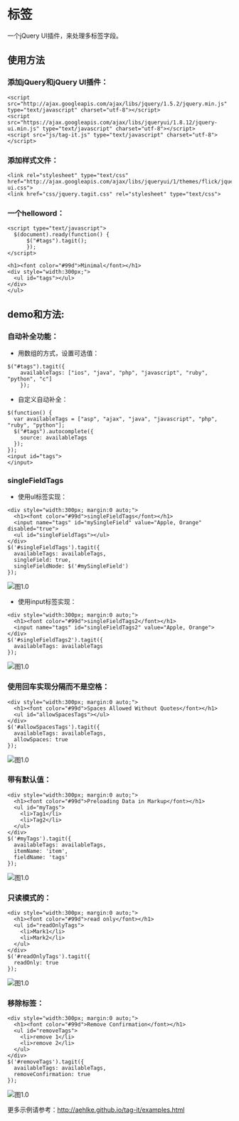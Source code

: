 # 标签

一个jQuery UI插件，来处理多标签字段。

## 使用方法

### 添加jQuery和jQuery UI插件：

```
<script src="http://ajax.googleapis.com/ajax/libs/jquery/1.5.2/jquery.min.js" type="text/javascript" charset="utf-8"></script>
<script src="https://ajax.googleapis.com/ajax/libs/jqueryui/1.8.12/jquery-ui.min.js" type="text/javascript" charset="utf-8"></script>
<script src="js/tag-it.js" type="text/javascript" charset="utf-8"></script>
```

### 添加样式文件：

```
<link rel="stylesheet" type="text/css" href="http://ajax.googleapis.com/ajax/libs/jqueryui/1/themes/flick/jquery-ui.css">
<link href="css/jquery.tagit.css" rel="stylesheet" type="text/css">
```

### 一个helloword：

```
<script type="text/javascript">
  $(document).ready(function() {
      $("#tags").tagit();
      });
</script>

<h1><font color="#99d">Minimal</font></h1>
<div style="width:300px;">
  <ul id="tags"></ul>
</div>
</ul>
```

## demo和方法:

### 自动补全功能：

- 用数组的方式，设置可选值：
```
$("#tags").tagit({
    availableTags: ["ios", "java", "php", "javascript", "ruby", "python", "c"]
    });
```

- 自定义自动补全：
```
$(function() {
  var availableTags = ["asp", "ajax", "java", "javascript", "php", "ruby", "python"];
  $("#tags").autocomplete({
    source: availableTags
  });
});
<input id="tags">
</input>
```

### singleFieldTags

- 使用ul标签实现：

```
<div style="width:300px; margin:0 auto;">
  <h1><font color="#99d">singleFieldTags</font></h1>
  <input name="tags" id="mySingleField" value="Apple, Orange" disabled="true">
  <ul id="singleFieldTags"></ul>
</div>
$('#singleFieldTags').tagit({
  availableTags: availableTags,
  singleField: true,
  singleFieldNode: $('#mySingleField')
});
```
![图1.0](http://image.happysoft.cc/image/209/1.0.png)

- 使用input标签实现：

```
<div style="width:300px; margin:0 auto;">
  <h1><font color="#99d">singleFieldTags2</font></h1>
  <input name="tags" id="singleFieldTags2" value="Apple, Orange">
</div>
$('#singleFieldTags2').tagit({
  availableTags: availableTags
});
```
![图1.0](http://image.happysoft.cc/image/209/1.0.png)

### 使用回车实现分隔而不是空格：

```
<div style="width:300px; margin:0 auto;">
  <h1><font color="#99d">Spaces Allowed Without Quotes</font></h1>
  <ul id="allowSpacesTags"></ul>
</div>
$('#allowSpacesTags').tagit({
  availableTags: availableTags,
  allowSpaces: true
});
```
![图1.0](http://image.happysoft.cc/image/209/1.0.png)

### 带有默认值：

```
<div style="width:300px; margin:0 auto;">
  <h1><font color="#99d">Preloading Data in Markup</font></h1>
  <ul id="myTags">
    <li>Tag1</li>
    <li>Tag2</li>
  </ul>
</div>
$('#myTags').tagit({
  availableTags: availableTags,
  itemName: 'item',
  fieldName: 'tags'
});
```
![图1.0](http://image.happysoft.cc/image/209/1.0.png)

### 只读模式的：

```
<div style="width:300px; margin:0 auto;">
  <h1><font color="#99d">read only</font></h1>
  <ul id="readOnlyTags">
    <li>Mark1</li>
    <li>Mark2</li>
  </ul>
</div>
$('#readOnlyTags').tagit({
  readOnly: true
});
```
![图1.0](http://image.happysoft.cc/image/209/1.0.png)

### 移除标签：

```
<div style="width:300px; margin:0 auto;">
  <h1><font color="#99d">Remove Confirmation</font></h1>
  <ul id="removeTags">
    <li>remove 1</li>
    <li>remove 2</li>
  </ul>
</div>
$('#removeTags').tagit({
  availableTags: availableTags,
  removeConfirmation: true
});
```
![图1.0](http://image.happysoft.cc/image/209/1.0.png)

更多示例请参考：http://aehlke.github.io/tag-it/examples.html












